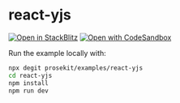 # react-yjs

[![Open in StackBlitz](https://developer.stackblitz.com/img/open_in_stackblitz.svg)](https://stackblitz.com/github/prosekit/examples/tree/master/react-yjs)
[![Open with CodeSandbox](https://assets.codesandbox.io/github/button-edit-lime.svg)](https://codesandbox.io/p/sandbox/github/prosekit/examples/tree/master/react-yjs)

Run the example locally with:

```bash
npx degit prosekit/examples/react-yjs
cd react-yjs
npm install
npm run dev
```
